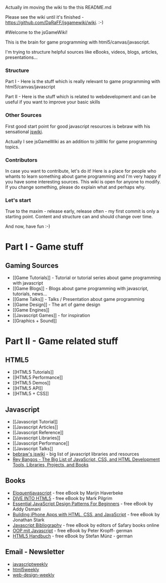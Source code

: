 Actually im moving the wiki to the this README.md

Please see the wiki until it's finished - https://github.com/DaRaFF/jsgamewiki/wiki.  :-)

#Welcome to the jsGameWiki!

This is the brain for game programming with html5/canvas/javascript. 

I'm trying to structure helpful sources like eBooks, videos, blogs, articles, presentations...




### Structure

Part I - Here is the stuff which is really relevant to game programming with html5/canvas/javascript

Part II - Here is the stuff which is related to webdevelopment and can be useful if you want to improve your basic skills


### Other Sources

First good start point for good javascript resources is bebraw with his sensational [jswiki](https://github.com/bebraw/jswiki/wiki). 

Actually I see jsGameWiki as an addition to jsWiki for game programming topics.


### Contributors

In case you want to contribute, let's do it! Here is a place for people who whants to learn something about game programming and I'm very happy if you have some interesting sources.
This wiki is open for anyone to modify. If you change something, please do explain what and perhaps why.


### Let's start

True to the maxim - release early, release often - my first commit is only a starting point. Content and structure can and should change over time.

And now, have fun :-)

# Part I - Game stuff
## Gaming Sources
* [[Game Tutorials]] - Tutorial or tutorial series about game programming with javascript
* [[Game Blogs]] - Blogs about game programming with javascript, tutorials, news...
* [[Game Talks]] - Talks / Presentation about game programming
* [[Game Design]] - The art of game design
* [[Game Engines]]
* [[Javascript Games]] - for inspiration
* [[Graphics + Sound]]

# Part II - Game related stuff
## HTML5
* [[HTML5 Tutorials]]
* [[HTML5 Performance]]
* [[HTML5 Demos]]
* [[HTML5 API]]
* [[HTML5 + CSS]]

## Javascript
* [[Javascript Tutorial]]
* [[Javascript Articles]]
* [[Javascript Reference]]
* [[Javascript Libraries]]
* [[Javascript Performance]]
* [[Javascript Talks]]
* [bebraw's jswiki](https://github.com/bebraw/jswiki/wiki) - big list of javascript libraries and resources
* [Rey Bangos - The Big List of JavaScript, CSS, and HTML Development Tools, Libraries, Projects, and Books](http://blog.reybango.com/the-big-list-of-javascript-css-and-html-development-tools-libraries-projects-and-books/)


## Books
* [Eloquentjavascript](http://eloquentjavascript.net/) - free eBook by Marijn Haverbeke
* [DIVE INTO HTML5](http://diveintohtml5.org/) - free eBook by Mark Pilgrim
* [Essential JavaScript Design Patterns For Beginners](http://www.addyosmani.com/resources/essentialjsdesignpatterns/book/) - free eBook by Addy Osmani
* [Building iPhone Apps with HTML, CSS, and JavaScript](http://ofps.oreilly.com/titles/9780596805784/) - free eBook by Jonathan Stark
* [Javascript Bibliography](http://oreilly.com/catalog/0636920021926) - free eBook by editors of Safary books online
* [OOP mit Javascript](http://www.peterkropff.de/site/javascript/oop.htm) - free eBook by Peter Kropff- german
* [HTML5 Handbuch](http://webkompetenz.wikidot.com/docs:html-handbuch) - free eBook by Stefan Münz - german

## Email - Newsletter
* [javascriptweekly](http://javascriptweekly.com/)
* [html5weekly](http://html5weekly.com/)
* [web-design-weekly](http://web-design-weekly.com/)
